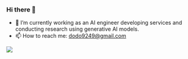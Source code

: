 ### Hi there 👋

- 🔭 I’m currently working as an AI engineer developing services and conducting research using generative AI models.
- 📫 How to reach me: dodo9249@gmail.com

<img src="https://wakatime.com/share/@667c9955-3f05-4096-b1ad-2f7cf5813194/98337dd7-8ec0-46a5-8db5-1f36643be0fa.svg"></embed>

<script src="https://platform.linkedin.com/badges/js/profile.js" async defer type="text/javascript"></script>
